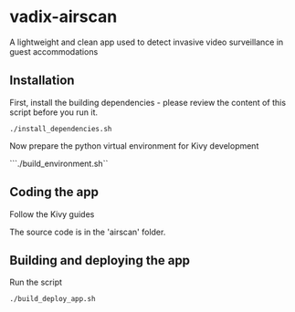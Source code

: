 # vadix-airscan
A lightweight and clean app used to detect invasive video surveillance in guest accommodations

## Installation

First, install the building dependencies - please review the content of this script before you run it.

```./install_dependencies.sh```

Now prepare the python virtual environment for Kivy development

```./build_environment.sh``

## Coding the app

Follow the Kivy guides

The source code is in the 'airscan' folder.

## Building and deploying the app

Run the script

```./build_deploy_app.sh```

